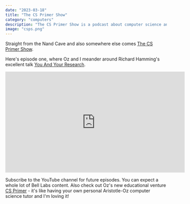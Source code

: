 ```yaml
---
date: "2023-03-18"
title: "The CS Primer Show"
category: "computers"
description: "The CS Primer Show is a podcast about computer science and computer science education by Oz Nova and Charlie Harrington"
image: "csps.png"
---
```


Straight from the Nand Cave and also somewhere else comes [The CS Primer Show](https://www.youtube.com/@cs_primer). 

Here's episode one, where Oz and I meander around Richard Hamming's excellent talk [You And Your Research](https://www.cs.virginia.edu/~robins/YouAndYourResearch.html).

<iframe width="560" height="315" src="https://www.youtube.com/embed/1rIYeTQkn_k" title="YouTube video player" frameborder="0" allow="accelerometer; autoplay; clipboard-write; encrypted-media; gyroscope; picture-in-picture; web-share" allowfullscreen></iframe>

Subscribe to the YouTube channel for future episodes. You can expect a whole lot of Bell Labs content. Also check out Oz's new educational venture [CS Primer](https://csprimer.com) - it's like having your own personal Aristotle-Oz computer science tutor and I'm loving it!